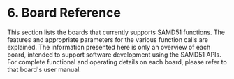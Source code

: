 # 6. Board Reference

This section lists the boards that currently supports SAMD51 functions. The features and appropriate parameters for the various function calls are explained. The information presented here is only an overview of each board, intended to support software development using the SAMD51 APIs. For complete functional and operating details on each board, please refer to that board's user manual.

